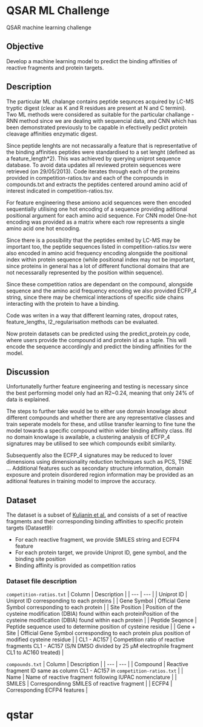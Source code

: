 
# QSAR ML Challenge
QSAR machine learning challenge

## Objective
Develop a machine learning model to predict the binding affinities of reactive fragments and protein targets.


## Description
The particular ML chalange contains peptide sequnces acquired by LC-MS tryptic digest (clear as K and R residues are present at N and C termini). 
Two ML methods were considered as suitable for the particular challange - RNN method since we are dealing with sequencial data, and CNN which has been demonstrated previously to be capable in efectivelly pedict protein cleavage affinities enzymatic digest.

Since peptide lenghts are not necassarally a feature that is representative of the binding affinities peptides were standardised to a set lenght (defined as a feature_length*2). This was achieved by querying uniprot sequence database. To avoid data updates all reviewed protein sequences were retrieved (on 29/05/2013). Code iterates through each of the proteins provided in competition-ratios.tsv and each of the compounds in compounds.txt and extracts the peptides centered around amino acid of interest indicated in competition-ratios.tsv.

For feature engineering these amiono acid sequences were then encoded sequentially utilising one hot encoding of a sequence providing aditional positional argument for each amino acid sequence. For CNN model One-hot encoding was provided as a matrix where each row represents a single amino acid one hot encoding.

Since there is a possibility that the peptides emited by LC-MS may be important too, the peptide sequences listed in competition-ratios.tsv were also encoded in amino acid frequency encoding alongside the positional index within protein sequence (while positional index may not be important, since proteins in general has a lot of different functional domains that are not necessarally represented by the position within sequence). 

Since these competition ratios are dependant on the compound, alongside sequence and the amino acid frequency encoding we also provided ECFP_4 string, since there may be chemical interactions of specific side chains interacting with the protein to have a binding.

Code was writen in a way that different learning rates, dropout rates, feature_lengths, l2_regularisation methods can be evaluated.


Now protein datasets can be predicted using the predict_protein.py code, where users provide the compound id and protein id as a tuple. This will encode the sequence accordingly and predict the binding affinities for the model. 

## Discussion
Unfortunatelly further feature engineering and testing is necessary since the best performing model only had an R2~0.24, meaning that only 24% of data is explained. 

The steps to further take would be to either use domain knowlage about different compounds and whether there are any representative classes and train seperate models for these, and utilise transfer learning to fine tune the model towards a specific compound within wider binding affinity class. Ifd no domain knowlage is awailable, a clustering analysis of ECFP_4 signatures may be utilised to see which compounds exibit similarity.

Subsequently also the ECFP_4 signatures may be reduced to lover dimensions using dimensionality reduction techniques such as PCS, TSNE ...
Additional features such as secondary structure information, domain exposure and protein disordered region information may be provided as an aditional features in training model to improve the accuracy.  



## Dataset
The dataset is a subset of [Kuljanin et al.](https://www.nature.com/articles/s41587-020-00778-3) and consists of a set of reactive fragments and their corresponding binding affinities to specific protein targets (Dataset9):
- For each reactive fragment, we provide SMILES string and ECFP4 feature
- For each protein target, we provide Uniprot ID, gene symbol, and the binding site position
- Binding affinity is provided as competition ratios

### Dataset file description
`competition-ratios.txt`
| Column | Description |
| --- | --- |
| Uniprot ID | Uniprot ID corresponding to each proteins |
| Gene Symbol | Official Gene Symbol corresponding to each protein |
| Site Position | Position of the cysteine modification (DBIA) found within each proteinPosition of the cysteine modification (DBIA) found within each protein |
| Peptide Seqence | Peptide sequence used to determine position of cysteine residue |
| Gene + Site | Official Gene Symbol corresponding to each protein plus position of modified cysteine residue |
| CL1 - AC157 | Competition ratio of reactive fragments CL1 - AC157 (S/N DMSO divided by 25 μM electrophile fragment CL1 to AC160 treated) |

`compounds.txt`
| Column | Description |
| --- | --- |
| Compound | Reactive fragment ID same as column CL1 - AC157 in `competition-ratios.txt` |
| Name | Name of reactive fragment following IUPAC nomenclature |
| SMILES | Correspondinng SMILES of reactive fragment |
| ECFP4 | Corresponding ECFP4 features |


# qstar
